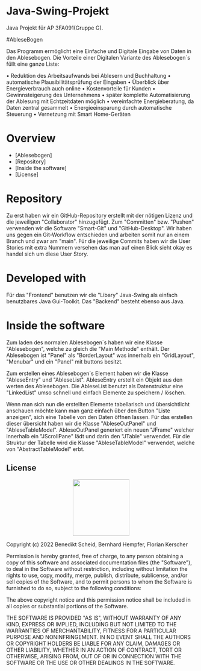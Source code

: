 # Java-Swing-Projekt
Java Projekt für AP 3FA091(Gruppe G).

#AbleseBogen

Das Programm ermöglicht eine Einfache und Digitale Eingabe von Daten in den Ablesebogen.
Die Vorteile einer Digitalen Variante des Ablesebogen`s füllt eine ganze Liste:

•    Reduktion des Arbeitsaufwands bei Ablesern und Buchhaltung
•    automatische Plausibilitätsprüfung der Eingaben
•    Überblick über Energieverbrauch auch online
•    Kostenvorteile für Kunden
•    Gewinnsteigerung des Unternehmens
•    später komplette Automatisierung der Ablesung mit Echtzeitdaten möglich
•    vereinfachte Energieberatung, da Daten zentral gesammelt
•    Energieeinsparung durch automatische Steuerung
•    Vernetzung mit Smart Home-Geräten

# Overview

- [Ablesebogen]
- [Repository]
- [Inside the software]
- [License]

# Repository

Zu erst haben wir ein GitHub-Repository erstellt mit der nötigen Lizenz und die jeweiligen "Collaborator" hinzugefügt.
Zum "Committen" bzw. "Pushen" verwenden wir die Software "Smart-Git" und "GitHub-Desktop".
Wir haben uns gegen ein Git-Workflow entschieden und arbeiten somit nur an einem Branch und zwar am "main".
Für die jeweilige Commits haben wir die User Stories mit extra Nummern versehen das man auf einen Blick sieht okay es handel sich um diese User Story.

# Developed with

Für das "Frontend" benutzen wir die "Libary" Java-Swing als einfach benutzbares Java Gui-Toolkit.
Das "Backend" besteht ebenso aus Java.


# Inside the software

Zum laden des normalen Ablesebogen`s haben wir eine Klasse "Ablesebogen", welche zu gleich die "Main Methode" enthält.
Der Ablesebogen ist "Panel" als "BorderLayout" was innerhalb ein "GridLayout", "Menubar" und ein "Panel" mit buttons besitzt.

Zum erstellen eines Ablesebogen`s Element haben wir die Klasse "AbleseEntry" und "AbleseList". AbleseEntry erstellt ein Objekt aus den werten des Ablesebogen. Die AbleseList benutzt als Datenstruktur eine "LinkedList" umso schnell und einfach Elemente zu speichern / löschen.

Wenn man sich nun die erstellten Elemente tabellarisch und übersichtlicht anschauen möchte kann man ganz einfach über den Button "Liste anzeigen", sich eine Tabelle von den Daten öffnen lassen. Für das erstellen dieser übersicht haben wir die Klasse "AbleseOutPanel" und "AbleseTableModel".
AbleseOutPanel generiert ein neuen "JFrame" welcher innerhalb ein "JScrollPane" lädt und darin den "JTable" verwendet. Für die Struktur der Tabelle  wird die Klasse "AbleseTableModel" verwendet, welche von "AbstractTableModel" erbt. 

## License

<div align="center">
  <img src="https://opensource.org/files/osi_keyhole_300X300_90ppi_0.png" width="150" height="150"/>
</div>

Copyright (c) 2022 Benedikt Scheid, Bernhard Hempfer, Florian Kerscher

Permission is hereby granted, free of charge, to any person obtaining a copy of this software and associated documentation files (the "Software"), 
to deal in the Software without restriction, including without limitation the rights to use, copy, modify, merge, publish, distribute, 
sublicense, and/or sell copies of the Software, and to permit persons to whom the Software is furnished to do so, subject to the following conditions:

The above copyright notice and this permission notice shall be included in all copies or substantial portions of the Software.

THE SOFTWARE IS PROVIDED "AS IS", WITHOUT WARRANTY OF ANY KIND, EXPRESS OR IMPLIED, INCLUDING BUT NOT LIMITED TO THE WARRANTIES OF MERCHANTABILITY, 
FITNESS FOR A PARTICULAR PURPOSE AND NONINFRINGEMENT. IN NO EVENT SHALL THE AUTHORS OR COPYRIGHT HOLDERS BE LIABLE FOR ANY CLAIM, 
DAMAGES OR OTHER LIABILITY, WHETHER IN AN ACTION OF CONTRACT, TORT OR OTHERWISE, ARISING FROM, OUT OF OR IN CONNECTION WITH THE SOFTWARE OR THE USE 
OR OTHER DEALINGS IN THE SOFTWARE.

